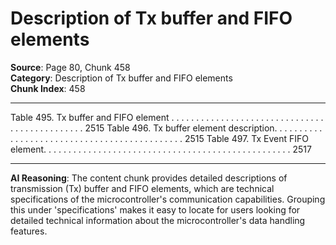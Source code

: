 # Description of Tx buffer and FIFO elements

**Source**: Page 80, Chunk 458  
**Category**: Description of Tx buffer and FIFO elements  
**Chunk Index**: 458

---

Table 495. Tx buffer and FIFO element . . . . . . . . . . . . . . . . . . . . . . . . . . . . . . . . . . . . . . . . . . . . . . 2515
Table 496. Tx buffer element description. . . . . . . . . . . . . . . . . . . . . . . . . . . . . . . . . . . . . . . . . . . . . 2515
Table 497. Tx Event FIFO element. . . . . . . . . . . . . . . . . . . . . . . . . . . . . . . . . . . . . . . . . . . . . . . . . . 2517

---

**AI Reasoning**: The content chunk provides detailed descriptions of transmission (Tx) buffer and FIFO elements, which are technical specifications of the microcontroller's communication capabilities. Grouping this under 'specifications' makes it easy to locate for users looking for detailed technical information about the microcontroller's data handling features.
